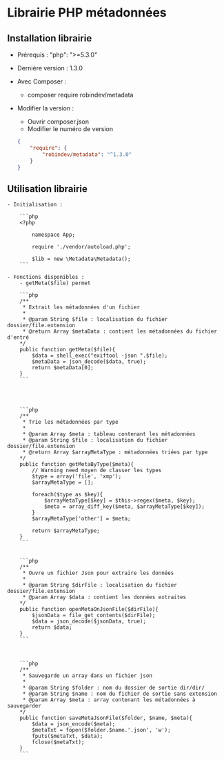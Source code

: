 # Librairie PHP métadonnées



## Installation librairie
- Prérequis : "php": ">=5.3.0"

- Dernière version : 1.3.0

- Avec Composer :
    - composer require robindev/metadata

- Modifier la version :
    - Ouvrir composer.json
    - Modifier le numéro de version

    ```json
    {
        "require": {
            "robindev/metadata": "^1.3.0"
        }
    }
    ```

## Utilisation librairie
    - Initialisation :

        ```php
        <?php

            namespace App;

            require './vendor/autoload.php';

            $lib = new \Metadata\Metadata();
        ```

    - Fonctions disponibles :
        - getMeta($file) permet

        ```php
        /**
         * Extrait les métadonnées d'un fichier
         *
         * @param String $file : localisation du fichier dossier/file.extension
         * @return Array $metaData : contient les métadonnées du fichier d'entré
        */
        public function getMeta($file){
            $data = shell_exec("exiftool -json ".$file);
            $metaData = json_decode($data, true);
            return $metaData[0];
        }
        ```




        ```php
        /**
         * Trie les métadonnées par type
         *
         * @param Array $meta : tableau contenant les métadonnées
         * @param String $file : localisation du fichier dossier/file.extension
         * @return Array $arrayMetaType : métadonnées triées par type
        */
        public function getMetaByType($meta){
            // Warning need moyen de classer les types
            $type = array('file', 'xmp');
            $arrayMetaType = [];

            foreach($type as $key){
                $arrayMetaType[$key] = $this->regex($meta, $key);
                $meta = array_diff_key($meta, $arrayMetaType[$key]);
            }
            $arrayMetaType['other'] = $meta;

            return $arrayMetaType;
        }
        ```


        ```php
        /**
         * Ouvre un fichier Json pour extraire les données
         *
         * @param String $dirFile : localisation du fichier dossier/file.extension
         * @param Array $data : contient les données extraites
        */
        public function openMetaOnJsonFile($dirFile){
            $jsonData = file_get_contents($dirFile);
            $data = json_decode($jsonData, true);
            return $data;
        }
        ```



        ```php
        /**
         * Sauvegarde un array dans un fichier json
         *
         * @param String $folder : nom du dossier de sortie dir/dir/
         * @param String $name : nom du fichier de sortie sans extension
         * @param Array $meta : array contenant les métadonnées à sauvegarder
        */
        public function saveMetaJsonFile($folder, $name, $meta){
            $data = json_encode($meta);
            $metaTxt = fopen($folder.$name.'.json', 'w');
            fputs($metaTxt, $data);
            fclose($metaTxt);
        }
        ```
